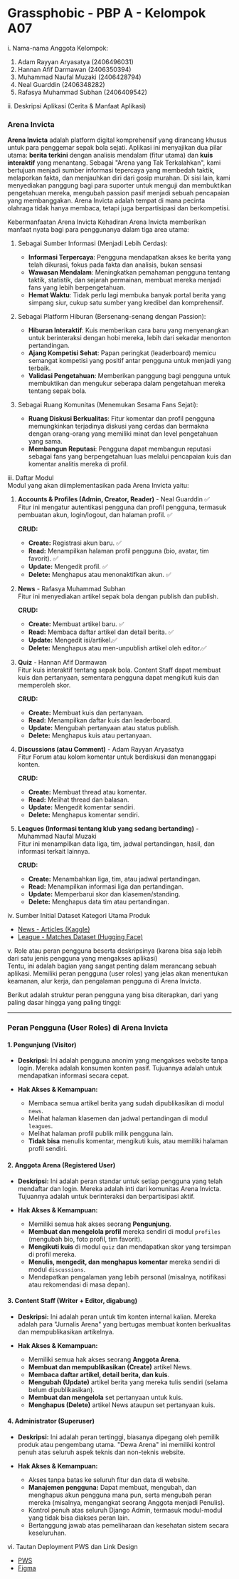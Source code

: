 # Grassphobic - PBP A - Kelompok A07
i. Nama-nama Anggota Kelompok:
1. Adam Rayyan Aryasatya (2406496031)
2. Hannan Afif Darmawan (2406350394)
3. Muhammad Naufal Muzaki (2406428794)
4. Neal Guarddin (2406348282)
5. Rafasya Muhammad Subhan (2406409542)

ii. Deskripsi Aplikasi (Cerita & Manfaat Aplikasi)
### Arena Invicta
**Arena Invicta** adalah platform digital komprehensif yang dirancang khusus untuk para penggemar sepak bola sejati. Aplikasi ini menyajikan dua pilar utama: **berita terkini** dengan analisis mendalam (fitur utama) dan **kuis interaktif** yang menantang. Sebagai "Arena yang Tak Terkalahkan", kami bertujuan menjadi sumber informasi tepercaya yang membedah taktik, melaporkan fakta, dan menjauhkan diri dari gosip murahan. Di sisi lain, kami menyediakan panggung bagi para suporter untuk menguji dan membuktikan pengetahuan mereka, mengubah passion pasif menjadi sebuah pencapaian yang membanggakan. Arena Invicta adalah tempat di mana pecinta olahraga tidak hanya membaca, tetapi juga berpartisipasi dan berkompetisi.

Kebermanfaatan Arena Invicta
Kehadiran Arena Invicta memberikan manfaat nyata bagi para penggunanya dalam tiga area utama:
1. Sebagai Sumber Informasi (Menjadi Lebih Cerdas):
    - **Informasi Terpercaya**: Pengguna mendapatkan akses ke berita yang telah dikurasi, fokus pada fakta dan analisis, bukan sensasi
    - **Wawasan Mendalam**: Meningkatkan pemahaman pengguna tentang taktik, statistik, dan sejarah permainan, membuat mereka menjadi fans yang lebih berpengetahuan.
    - **Hemat Waktu**: Tidak perlu lagi membuka banyak portal berita yang simpang siur, cukup satu sumber yang kredibel dan komprehensif.

2. Sebagai Platform Hiburan (Bersenang-senang dengan Passion):
    - **Hiburan Interaktif**: Kuis memberikan cara baru yang menyenangkan untuk berinteraksi dengan hobi mereka, lebih dari sekadar menonton pertandingan.
    - **Ajang Kompetisi Sehat**: Papan peringkat (leaderboard) memicu semangat kompetisi yang positif antar pengguna untuk menjadi yang terbaik.
    - **Validasi Pengetahuan**: Memberikan panggung bagi pengguna untuk membuktikan dan mengukur seberapa dalam pengetahuan mereka tentang sepak bola.

3. Sebagai Ruang Komunitas (Menemukan Sesama Fans Sejati):
    - **Ruang Diskusi Berkualitas**: Fitur komentar dan profil pengguna memungkinkan terjadinya diskusi yang cerdas dan bermakna dengan orang-orang yang memiliki minat dan level pengetahuan yang sama.
    - **Membangun Reputasi**: Pengguna dapat membangun reputasi sebagai fans yang berpengetahuan luas melalui pencapaian kuis dan komentar analitis mereka di profil.

iii. Daftar Modul\
Modul yang akan diimplementasikan pada Arena Invicta yaitu:
1. **Accounts & Profiles (Admin, Creator, Reader)** - Neal Guarddin ✅\
    Fitur ini mengatur autentikasi pengguna dan profil pengguna, termasuk pembuatan akun, login/logout, dan halaman profil. ✅

    **CRUD:**
    - **Create:** Registrasi akun baru. ✅
    - **Read:** Menampilkan halaman profil pengguna (bio, avatar, tim favorit). ✅
    - **Update:** Mengedit profil. ✅
    - **Delete:** Menghapus atau menonaktifkan akun. ✅

2. **News** - Rafasya Muhammad Subhan\
    Fitur ini menyediakan artikel sepak bola dengan publish dan publish.

    **CRUD:**
    - **Create:** Membuat artikel baru. ✅
    - **Read:** Membaca daftar artikel dan detail berita. ✅
    - **Update:** Mengedit isi/artikel.✅
    - **Delete:** Menghapus atau men-unpublish artikel oleh editor.✅

3. **Quiz** - Hannan Afif Darmawan\
    Fitur kuis interaktif tentang sepak bola. Content Staff dapat membuat kuis dan pertanyaan, sementara pengguna dapat mengikuti kuis dan memperoleh skor.

    **CRUD:**
    - **Create:** Membuat kuis dan pertanyaan.
    - **Read:** Menampilkan daftar kuis dan leaderboard.
    - **Update:** Mengubah pertanyaan atau status publish.
    - **Delete:** Menghapus kuis atau pertanyaan.

4. **Discussions (atau Comment)** - Adam Rayyan Aryasatya\
    Fitur Forum atau kolom komentar untuk berdiskusi dan menanggapi konten.

    **CRUD:**
    - **Create:** Membuat thread atau komentar.
    - **Read:** Melihat thread dan balasan.
    - **Update:** Mengedit komentar sendiri.
    - **Delete:** Menghapus komentar sendiri.

5. **Leagues (Informasi tentang klub yang sedang bertanding)** - Muhammad Naufal Muzaki\
    Fitur ini menampilkan data liga, tim, jadwal pertandingan, hasil, dan informasi terkait lainnya.

    **CRUD:**
    - **Create:** Menambahkan liga, tim, atau jadwal pertandingan.
    - **Read:** Menampilkan informasi liga dan pertandingan.
    - **Update:** Memperbarui skor dan klasemen/standing.
    - **Delete:** Menghapus data tim atau pertandingan.

iv. Sumber Initial Dataset Kategori Utama Produk 

- [News - Articles (Kaggle)](https://www.kaggle.com/datasets/hammadjavaid/football-news-articles/data)  
- [League - Matches Dataset (Hugging Face)](https://huggingface.co/datasets/WideMan/football_matches)


v. Role atau peran pengguna beserta deskripsinya (karena bisa saja lebih dari satu jenis pengguna yang mengakses aplikasi)\
Tentu, ini adalah bagian yang sangat penting dalam merancang sebuah aplikasi. Memiliki peran pengguna (user roles) yang jelas akan menentukan keamanan, alur kerja, dan pengalaman pengguna di Arena Invicta.

Berikut adalah struktur peran pengguna yang bisa diterapkan, dari yang paling dasar hingga yang paling tinggi:

---

### **Peran Pengguna (User Roles) di Arena Invicta**

#### 1. **Pengunjung (Visitor)**

* **Deskripsi:**
    Ini adalah pengguna anonim yang mengakses website tanpa login. Mereka adalah konsumen konten pasif. Tujuannya adalah untuk mendapatkan informasi secara cepat.

* **Hak Akses & Kemampuan:**
    * Membaca semua artikel berita yang sudah dipublikasikan di modul `news`.
    * Melihat halaman klasemen dan jadwal pertandingan di modul `leagues`.
    * Melihat halaman profil publik milik pengguna lain.
    * **Tidak bisa** menulis komentar, mengikuti kuis, atau memiliki halaman profil sendiri.

#### 2. **Anggota Arena (Registered User)**

* **Deskripsi:**
    Ini adalah peran standar untuk setiap pengguna yang telah mendaftar dan login. Mereka adalah inti dari komunitas Arena Invicta. Tujuannya adalah untuk berinteraksi dan berpartisipasi aktif.

* **Hak Akses & Kemampuan:**
    * Memiliki semua hak akses seorang **Pengunjung**.
    * **Membuat dan mengelola profil** mereka sendiri di modul `profiles` (mengubah bio, foto profil, tim favorit).
    * **Mengikuti kuis** di modul `quiz` dan mendapatkan skor yang tersimpan di profil mereka.
    * **Menulis, mengedit, dan menghapus komentar** mereka sendiri di modul `discussions`.
    * Mendapatkan pengalaman yang lebih personal (misalnya, notifikasi atau rekomendasi di masa depan).

#### 3. **Content Staff (Writer + Editor, digabung)**

* **Deskripsi:**
    Ini adalah peran untuk tim konten internal kalian. Mereka adalah para "Jurnalis Arena" yang bertugas membuat konten berkualitas dan mempublikasikan artikelnya.

* **Hak Akses & Kemampuan:**
    * Memiliki semua hak akses seorang **Anggota Arena**.
    * **Membuat dan mempublikasikan (Create)** artikel News.
    * **Membaca daftar artikel, detail berita, dan kuis**.
    * **Mengubah (Update)** artikel berita yang mereka tulis sendiri (selama belum dipublikasikan).
    * **Membuat dan mengelola** set pertanyaan untuk kuis.
    * **Menghapus (Delete)** artikel News ataupun set pertanyaan kuis.

#### 4. **Administrator (Superuser)**

* **Deskripsi:**
    Ini adalah peran tertinggi, biasanya dipegang oleh pemilik produk atau pengembang utama. "Dewa Arena" ini memiliki kontrol penuh atas seluruh aspek teknis dan non-teknis website.

* **Hak Akses & Kemampuan:**
    * Akses tanpa batas ke seluruh fitur dan data di website.
    * **Manajemen pengguna:** Dapat membuat, mengubah, dan menghapus akun pengguna mana pun, serta mengubah peran mereka (misalnya, mengangkat seorang Anggota menjadi Penulis).
    * Kontrol penuh atas seluruh Django Admin, termasuk modul-modul yang tidak bisa diakses peran lain.
    * Bertanggung jawab atas pemeliharaan dan kesehatan sistem secara keseluruhan.

vi. Tautan Deployment PWS dan Link Design

- [PWS](https://neal-guarddin-arenainvicta.pbp.cs.ui.ac.id/)
- [Figma](https://www.figma.com/files/team/1554375848835483944/project/461026907/Grassphobic-Team?fuid=1498580805392729561)

